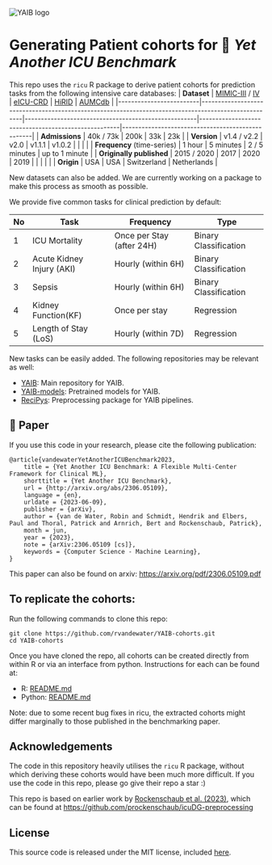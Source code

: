 ![YAIB logo](https://github.com/rvandewater/YAIB/blob/development/docs/figures/yaib_logo.png)
# Generating Patient cohorts for 🧪 _Yet Another ICU Benchmark_


This repo uses the `ricu` R package to derive patient cohorts for prediction tasks from the following intensive care databases: 
| **Dataset**                 | [MIMIC-III](https://physionet.org/content/mimiciii/) / [IV](https://physionet.org/content/mimiciv/) | [eICU-CRD](https://physionet.org/content/eicu-crd/) | [HiRID](https://physionet.org/content/hirid/1.1.1/) | [AUMCdb](https://doi.org/10.17026/dans-22u-f8vd) |
|-------------------------|-----------------------------------------------------------------------------------------------------|-----------------------------------------------------|-----------------------------------------------------|--------------------------------------------------|
| **Admissions**              | 40k / 73k                                                                                           | 200k                                                | 33k                                                 | 23k                                              |
| **Version**                 | v1.4 / v2.2                                                                                         | v2.0                                                | v1.1.1                                              | v1.0.2                                           |                                                     |                                                     |                                                  |
| **Frequency** (time-series) | 1 hour                                                                                              | 5 minutes                                           | 2 / 5 minutes                                       | up to 1 minute                                   |
| **Originally published**    | 2015  / 2020                                                                                        | 2017                                                | 2020                                                | 2019                                             |                                                                                                     |                                                     |                                                     |                                                  |
| **Origin**                  | USA                                                                                                 | USA                                                 | Switzerland                                         | Netherlands                                      |

New datasets can also be added. We are currently working on a package to make this process as smooth as possible.
<!-- * [AUMCdb](https://github.com/AmsterdamUMC/AmsterdamUMCdb)
* [HiRID](https://hirid.intensivecare.ai/)
* [eICU](https://eicu-crd.mit.edu/)
* [MIMIC IV](https://mimic.mit.edu/) -->
We provide five common tasks for clinical prediction by default:

| No  | Task                 | Frequency        | Type                                | 
|-----|---------------------------|--------------------|-------------------------------------|
| 1   | ICU Mortality             | Once per Stay (after 24H) | Binary Classification  |
| 2   | Acute Kidney Injury (AKI) | Hourly (within 6H) | Binary Classification |
| 3   | Sepsis                    | Hourly (within 6H) | Binary Classification |
| 4   | Kidney Function(KF)       | Once per stay | Regression |
| 5   | Length of Stay (LoS)      | Hourly (within 7D) | Regression |

New tasks can be easily added. 
The following repositories may be relevant as well:
- [YAIB](https://github.com/rvandewater/YAIB): Main repository for YAIB.
- [YAIB-models](https://github.com/rvandewater/YAIB-models): Pretrained models for YAIB.
- [ReciPys](https://github.com/rvandewater/ReciPys): Preprocessing package for YAIB pipelines.

## 📄 Paper

If you use this code in your research, please cite the following publication:

```
@article{vandewaterYetAnotherICUBenchmark2023,
	title = {Yet Another ICU Benchmark: A Flexible Multi-Center Framework for Clinical ML},
	shorttitle = {Yet Another ICU Benchmark},
	url = {http://arxiv.org/abs/2306.05109},
	language = {en},
	urldate = {2023-06-09},
	publisher = {arXiv},
	author = {van de Water, Robin and Schmidt, Hendrik and Elbers, Paul and Thoral, Patrick and Arnrich, Bert and Rockenschaub, Patrick},
	month = jun,
	year = {2023},
	note = {arXiv:2306.05109 [cs]},
	keywords = {Computer Science - Machine Learning},
}
```

This paper can also be found on arxiv: https://arxiv.org/pdf/2306.05109.pdf

## To replicate the cohorts:

Run the following commands to clone this repo:

```
git clone https://github.com/rvandewater/YAIB-cohorts.git
cd YAIB-cohorts
```
Once you have cloned the repo, all cohorts can be created directly from within R or via an interface from python. Instructions for each can be found at: 

- R: [README.md](R/README.md)
- Python: [README.md](python_cohorts/README.md)  

Note: due to some recent bug fixes in ricu, the extracted cohorts might differ marginally to those published in the benchmarking paper. 

## Acknowledgements

The code in this repository heavily utilises the `ricu` R package, without which deriving these cohorts would have been much more difficult. If you use the code in this repo, please go give their repo a star :)

This repo is based on earlier work by [Rockenschaub et al. (2023)](https://arxiv.org/abs/2303.15354), which can be found at https://github.com/prockenschaub/icuDG-preprocessing

## License
This source code is released under the MIT license, included [here](LICENSE).
